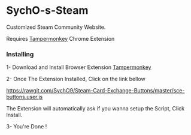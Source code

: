 # SychO-s-Steam
Customized Steam Community Website.

Requires [Tampermonkey](www.tampermonkey.net) Chrome Extension

### Installing
1- Download and Install Browser Extension [Tampermonkey](www.tampermonkey.net)

2- Once The Extension Installed, Click on the link bellow

https://rawgit.com/SychO9/Steam-Card-Exchange-Buttons/master/sce-buttons.user.js

The Extension will automatically ask if you wanna setup the Script, Click Install.

3- You're Done !
